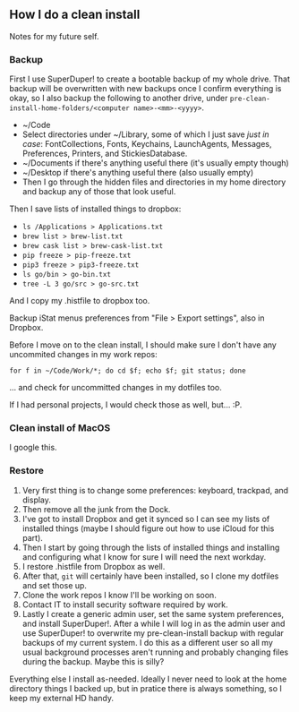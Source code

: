 ## How I do a clean install

Notes for my future self.

### Backup

First I use SuperDuper! to create a bootable backup of my whole drive. That
backup will be overwritten with new backups once I confirm everything is okay,
so I also backup the following to another drive, under
`pre-clean-install-home-folders/<computer name>-<mm>-<yyyy>`.

- ~/Code
- Select directories under ~/Library, some of which I just save _just in case_:
    FontCollections, Fonts, Keychains, LaunchAgents, Messages, Preferences,
    Printers, and StickiesDatabase.
- ~/Documents if there's anything useful there (it's usually empty though)
- ~/Desktop if there's anything useful there (also usually empty)
- Then I go through the hidden files and directories in my home directory and
    backup any of those that look useful.

Then I save lists of installed things to dropbox:

- `ls /Applications > Applications.txt`
- `brew list > brew-list.txt`
- `brew cask list > brew-cask-list.txt`
- `pip freeze > pip-freeze.txt`
- `pip3 freeze > pip3-freeze.txt`
- `ls go/bin > go-bin.txt`
- `tree -L 3 go/src > go-src.txt`

And I copy my .histfile to dropbox too.

Backup iStat menus preferences from "File > Export settings", also in Dropbox.

Before I move on to the clean install, I should make sure I don't have any
uncommited changes in my work repos:

```
for f in ~/Code/Work/*; do cd $f; echo $f; git status; done
```

... and check for uncommitted changes in my dotfiles too.


If I had personal projects, I would check those as well, but... :P.

### Clean install of MacOS

I google this.

### Restore

1. Very first thing is to change some preferences: keyboard, trackpad, and
   display.
2. Then remove all the junk from the Dock.
3. I've got to install Dropbox and get it synced so I can see my lists of
   installed things (maybe I should figure out how to use iCloud for this part).
4. Then I start by going through the lists of installed things and installing
   and configuring what I know for sure I will need the next workday.
5. I restore .histfile from Dropbox as well.
6. After that, `git` will certainly have been installed, so I clone my dotfiles
   and set those up.
7. Clone the work repos I know I'll be working on soon.
8. Contact IT to install security software required by work.
9. Lastly I create a generic admin user, set the same system preferences, and
   install SuperDuper!. After a while I will log in as the admin user and use
   SuperDuper! to overwrite my pre-clean-install backup with regular backups of
   my current system. I do this as a different user so all my usual background
   processes aren't running and probably changing files during the backup.
   Maybe this is silly?

Everything else I install as-needed. Ideally I never need to look at the home
directory things I backed up, but in pratice there is always something, so I
keep my external HD handy.
